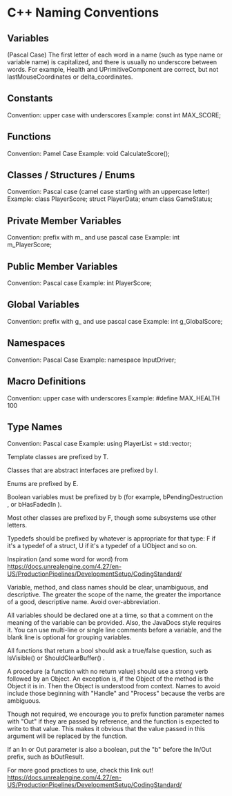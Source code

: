 # C++ Naming Conventions



## Variables
(Pascal Case)
The first letter of each word in a name (such as type name or variable name) is capitalized, and there is usually no 
underscore between words. For example, Health and UPrimitiveComponent are correct, but not lastMouseCoordinates or 
delta_coordinates.

## Constants
Convention: upper case with underscores
Example: const int MAX_SCORE;

## Functions
Convention: Pamel Case
Example: void CalculateScore();

## Classes / Structures / Enums
Convention: Pascal case (camel case starting with an uppercase letter)
Example: class PlayerScore;
         struct PlayerData;
         enum class GameStatus;

## Private Member Variables
Convention: prefix with m_ and use pascal case
Example: int m_PlayerScore;

## Public Member Variables
Convention: Pascal case
Example: int PlayerScore;

## Global Variables
Convention: prefix with g_ and use pascal case
Example: int g_GlobalScore;

## Namespaces
Convention: Pascal Case
Example: namespace InputDriver;

## Macro Definitions
Convention: upper case with underscores
Example: #define MAX_HEALTH 100

## Type Names
Convention: Pascal case
Example: using PlayerList = std::vector<Player>;



Template classes are prefixed by T.

Classes that are abstract interfaces are prefixed by I.

Enums are prefixed by E.

Boolean variables must be prefixed by b (for example, bPendingDestruction , or bHasFadedIn ).

Most other classes are prefixed by F, though some subsystems use other letters.

Typedefs should be prefixed by whatever is appropriate for that type: F if it's a typedef of a struct, U if it's a typedef of a UObject and so on.



Inspiration (and some word for word) from https://docs.unrealengine.com/4.27/en-US/ProductionPipelines/DevelopmentSetup/CodingStandard/

Variable, method, and class names should be clear, unambiguous, and descriptive. The greater the scope of the name, the 
greater the importance of a good, descriptive name. Avoid over-abbreviation.

All variables should be declared one at a time, so that a comment on the meaning of the variable can be provided. Also, 
the JavaDocs style requires it. You can use multi-line or single line comments before a variable, and the blank line is 
optional for grouping variables.

All functions that return a bool should ask a true/false question, such as IsVisible() or ShouldClearBuffer() .

A procedure (a function with no return value) should use a strong verb followed by an Object. An exception is, if the 
Object of the method is the Object it is in. Then the Object is understood from context. Names to avoid include those 
beginning with "Handle" and "Process" because the verbs are ambiguous.

Though not required, we encourage you to prefix function parameter names with "Out" if they are passed by reference, 
and the function is expected to write to that value. This makes it obvious that the value passed in this argument will 
be replaced by the function.

If an In or Out parameter is also a boolean, put the "b" before the In/Out prefix, such as bOutResult.

For more good practices to use, check this link out!
https://docs.unrealengine.com/4.27/en-US/ProductionPipelines/DevelopmentSetup/CodingStandard/
